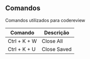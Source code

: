 ## Comandos

Comandos utilizados para codereview

| Comando | Descrição |
| ------ | ------ |
| Ctrl + K + W  | Close All |
| Ctrl + K + U | Close Saved |
